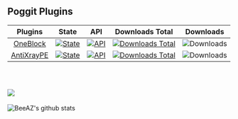 ## Poggit Plugins

Plugins | State | API | Downloads Total | Downloads |
| :-----: | :---: | :-: | :-------------: | :-------: |
| [OneBlock](https://github.com/BeeAZZ/OneBlock-PM4) | [![State](https://poggit.pmmp.io/shield.state/OneBlock)](https://poggit.pmmp.io/p/OneBlock) | [![API](https://poggit.pmmp.io/shield.api/OneBlock)](https://poggit.pmmp.io/p/OneBlock) | [![Downloads Total](https://poggit.pmmp.io/shield.dl.total/OneBlock)](https://poggit.pmmp.io/p/OneBlock) | ![Downloads](https://poggit.pmmp.io/shield.dl/OneBlock)
| [AntiXrayPE](https://github.com/BeeAZZ/AntiXrayPE) | [![State](https://poggit.pmmp.io/shield.state/AntiXrayPE)](https://poggit.pmmp.io/p/AntiXrayPE) | [![API](https://poggit.pmmp.io/shield.api/AntiXrayPE)](https://poggit.pmmp.io/p/AntiXrayPE) | [![Downloads Total](https://poggit.pmmp.io/shield.dl.total/AntiXrayPE)](https://poggit.pmmp.io/p/AntiXrayPE) | ![Downloads](https://poggit.pmmp.io/shield.dl/AntiXrayPE)

<br>

![](https://komarev.com/ghpvc/?username=BeeAZZ&color=green)
---
![BeeAZ's github stats](https://github-readme-stats.vercel.app/api/?username=BeeAZZ&show_icons=true&hide_border=true&theme=algolia&count_private=true)
<!--

